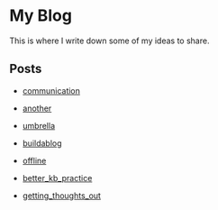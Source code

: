 # My Blog

This is where I write down some of my ideas to share.

## Posts
<!-- SINAN_CUSTOM_INSERT_LIST_OF_POSTS -->


- [communication](communication.html)

- [another](another.html)

- [umbrella](umbrella.html)

- [buildablog](buildablog.html)

- [offline](offline.html)

- [better_kb_practice](better_kb_practice.html)

- [getting_thoughts_out](getting_thoughts_out.html)
